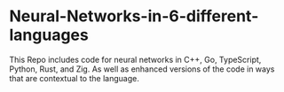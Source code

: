 # Neural-Networks-in-6-different-languages
This Repo includes code for neural networks in C++, Go, TypeScript, Python, Rust, and Zig. As well as enhanced versions of the code in ways that are contextual to the language.
